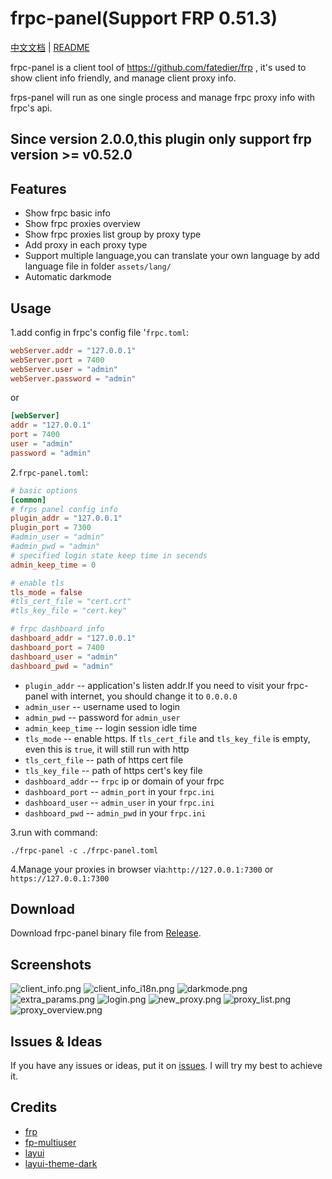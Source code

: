 # frpc-panel(Support FRP 0.51.3)

[中文文档](README.md) | [README](README_en.md)

frpc-panel is a client tool of https://github.com/fatedier/frp , it's used to show client info friendly, and manage client proxy info.

frps-panel will run as one single process and manage frpc proxy info with frpc's api.

## Since version 2.0.0,this plugin only support frp version >= v0.52.0

## Features

+ Show frpc basic info
+ Show frpc proxies overview
+ Show frpc proxies list group by proxy type
+ Add proxy in each proxy type
+ Support multiple language,you can translate your own language by add language file in folder `assets/lang/`
+ Automatic darkmode

## Usage

1.add config in frpc's config file '`frpc.toml`:

```toml
webServer.addr = "127.0.0.1"
webServer.port = 7400
webServer.user = "admin"
webServer.password = "admin"
```
or
```toml
[webServer]
addr = "127.0.0.1"
port = 7400
user = "admin"
password = "admin"
```

2.`frpc-panel.toml`:

```toml
# basic options
[common]
# frps panel config info
plugin_addr = "127.0.0.1"
plugin_port = 7300
#admin_user = "admin"
#admin_pwd = "admin"
# specified login state keep time in secends
admin_keep_time = 0

# enable tls
tls_mode = false
#tls_cert_file = "cert.crt"
#tls_key_file = "cert.key"

# frpc dashboard info
dashboard_addr = "127.0.0.1"
dashboard_port = 7400
dashboard_user = "admin"
dashboard_pwd = "admin"
```

+ `plugin_addr` -- application's listen addr.If you need to visit your frpc-panel with internet, you should change it to `0.0.0.0`
+ `admin_user` -- username used to login
+ `admin_pwd` -- password for `admin_user`
+ `admin_keep_time` -- login session idle time  
+ `tls_mode` -- enable https. If `tls_cert_file` and `tls_key_file` is empty, even this is `true`, it will still run with http
+ `tls_cert_file` -- path of https cert file
+ `tls_key_file` -- path of https cert's key file
+ `dashboard_addr` -- `frpc` ip or domain of your frpc
+ `dashboard_port` -- `admin_port` in your `frpc.ini`
+ `dashboard_user` -- `admin_user` in your `frpc.ini`
+ `dashboard_pwd` -- `admin_pwd` in your `frpc.ini`

3.run with command:
```shell
./frpc-panel -c ./frpc-panel.toml
```

4.Manage your proxies in browser via:`http://127.0.0.1:7300` or `https://127.0.0.1:7300`

## Download

Download frpc-panel binary file from [Release](../../releases).

## Screenshots

![client_info.png](screenshots%2Fclient_info.png)
![client_info_i18n.png](screenshots%2Fclient_info_i18n.png)
![darkmode.png](screenshots%2Fdarkmode.png)
![extra_params.png](screenshots%2Fextra_params.png)
![login.png](screenshots%2Flogin.png)
![new_proxy.png](screenshots%2Fnew_proxy.png)
![proxy_list.png](screenshots%2Fproxy_list.png)
![proxy_overview.png](screenshots%2Fproxy_overview.png)

## Issues & Ideas

If you have any issues or ideas, put it on [issues](https://github.com/yhl452493373/frpc-panel/issues). I will try my best to achieve it.

## Credits

+ [frp](https://github.com/fatedier/frp)
+ [fp-multiuser](https://github.com/gofrp/fp-multiuser)
+ [layui](https://github.com/layui/layui)
+ [layui-theme-dark](https://github.com/Sight-wcg/layui-theme-dark)
